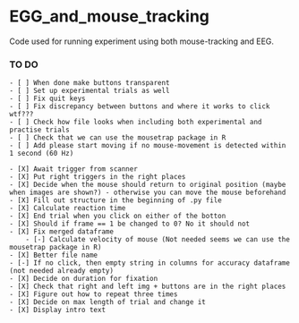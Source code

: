 # EGG_and_mouse_tracking
Code used for running experiment using both mouse-tracking and EEG.

### TO DO
    - [ ] When done make buttons transparent
    - [ ] Set up experimental trials as well
    - [ ] Fix quit keys
    - [ ] Fix discrepancy between buttons and where it works to click wtf???
    - [ ] Check how file looks when including both experimental and practise trials
    - [ ] Check that we can use the mousetrap package in R
    - [ ] Add please start moving if no mouse-movement is detected within 1 second (60 Hz)

    - [X] Await trigger from scanner
    - [X] Put right triggers in the right places    
    - [X] Decide when the mouse should return to original position (maybe when images are shown?) - otherwise you can move the mouse beforehand
    - [X] Fill out structure in the beginning of .py file
    - [X] Calculate reaction time
    - [X] End trial when you click on either of the botton    
    - [X] Should if frame == 1 be changed to 0? No it should not
    - [X] Fix merged dataframe
        - [-] Calculate velocity of mouse (Not needed seems we can use the mousetrap package in R)
    - [X] Better file name
    - [-] If no click, then empty string in columns for accuracy dataframe (not needed already empty)
    - [X] Decide on duration for fixation
    - [X] Check that right and left img + buttons are in the right places
    - [X] Figure out how to repeat three times
    - [X] Decide on max length of trial and change it
    - [X] Display intro text